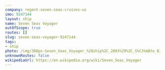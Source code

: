```yaml
---
company: regent-seven-seas-cruises-us
imo: 9247144
layout: ship
name: Seven Seas Voyager
outOfScope: true
routes: []
slug: seven-seas-voyager-9247144
tags:
- ship
photo: /img/300px-Seven_Seas_Voyager_%28ship%2C_2003%29%2C_S%C3%A8te_01.jpg
unknownRoutes: false
wikipediaUrl: https://en.wikipedia.org/wiki/Seven_Seas_Voyager
---
```


